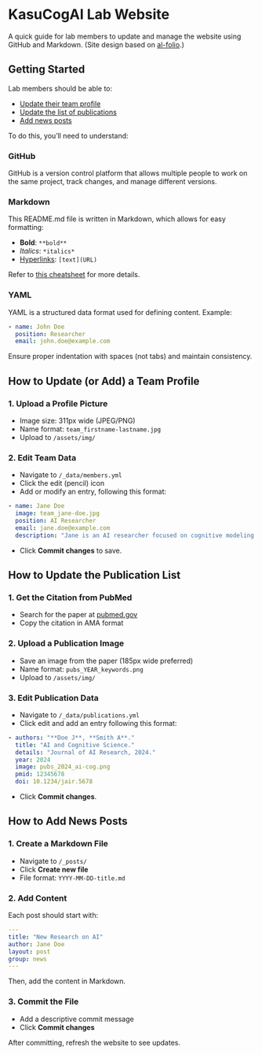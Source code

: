 # KasuCogAI Lab Website

A quick guide for lab members to update and manage the website using GitHub and Markdown. (Site design based on [al-folio](https://github.com/alshedivat/al-folio).)

## Getting Started
Lab members should be able to:
- [Update their team profile](#how-to-update-or-add-a-team-profile)
- [Update the list of publications](#how-to-update-the-publication-list)
- [Add news posts](#how-to-add-news-posts)

To do this, you’ll need to understand:

### GitHub
GitHub is a version control platform that allows multiple people to work on the same project, track changes, and manage different versions.

### Markdown
This README.md file is written in Markdown, which allows for easy formatting:
- **Bold**: `**bold**`
- *Italics*: `*italics*`
- [Hyperlinks](http://www.example.com): `[text](URL)`

Refer to [this cheatsheet](https://github.com/adam-p/markdown-here/wiki/Markdown-Cheatsheet) for more details.

### YAML
YAML is a structured data format used for defining content. Example:
```yaml
- name: John Doe
  position: Researcher
  email: john.doe@example.com
```
Ensure proper indentation with spaces (not tabs) and maintain consistency.

## How to Update (or Add) a Team Profile
### 1. Upload a Profile Picture
- Image size: 311px wide (JPEG/PNG)
- Name format: `team_firstname-lastname.jpg`
- Upload to `/assets/img/`

### 2. Edit Team Data
- Navigate to `/_data/members.yml`
- Click the edit (pencil) icon
- Add or modify an entry, following this format:
```yaml
- name: Jane Doe
  image: team_jane-doe.jpg
  position: AI Researcher
  email: jane.doe@example.com
  description: "Jane is an AI researcher focused on cognitive modeling."
```
- Click **Commit changes** to save.

## How to Update the Publication List
### 1. Get the Citation from PubMed
- Search for the paper at [pubmed.gov](https://pubmed.gov)
- Copy the citation in AMA format

### 2. Upload a Publication Image
- Save an image from the paper (185px wide preferred)
- Name format: `pubs_YEAR_keywords.png`
- Upload to `/assets/img/`

### 3. Edit Publication Data
- Navigate to `/_data/publications.yml`
- Click edit and add an entry following this format:
```yaml
- authors: "**Doe J**, **Smith A**."
  title: "AI and Cognitive Science."
  details: "Journal of AI Research, 2024."
  year: 2024
  image: pubs_2024_ai-cog.png
  pmid: 12345678
  doi: 10.1234/jair.5678
```
- Click **Commit changes**.

## How to Add News Posts
### 1. Create a Markdown File
- Navigate to `/_posts/`
- Click **Create new file**
- File format: `YYYY-MM-DD-title.md`

### 2. Add Content
Each post should start with:
```yaml
---
title: "New Research on AI"
author: Jane Doe
layout: post
group: news
---
```
Then, add the content in Markdown.

### 3. Commit the File
- Add a descriptive commit message
- Click **Commit changes**

After committing, refresh the website to see updates.
